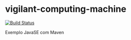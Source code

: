 # vigilant-computing-machine
[![Build Status](https://travis-ci.org/spring-javaee-2018-1/vigilant-computing-machine.svg?branch=master)](https://travis-ci.org/spring-javaee-2018-1/vigilant-computing-machine)

Exemplo JavaSE com Maven
